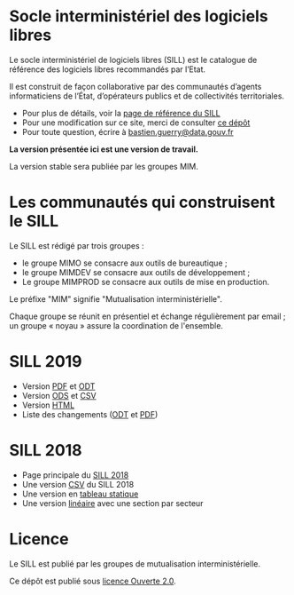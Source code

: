 

# Socle interministériel des logiciels libres

Le socle interministériel de logiciels libres (SILL) est le catalogue
de référence des logiciels libres recommandés par l’Etat.  

Il est construit de façon collaborative par des communautés d’agents
informaticiens de l’État, d’opérateurs publics et de collectivités
territoriales.

-   Pour plus de détails, voir la [page de référence du SILL](https://references.modernisation.gouv.fr/socle-logiciels-libres)
-   Pour une modification sur ce site, merci de consulter [ce dépôt](https://github.com/disic/sill)
-   Pour toute question, écrire à [bastien.guerry@data.gouv.fr](mailto:bastien.guerry@data.gouv.fr)

**La version présentée ici est une version de travail.**

La version stable sera publiée par les groupes MIM.


# Les communautés qui construisent le SILL

Le SILL est rédigé par trois groupes :

-   le groupe MIMO se consacre aux outils de bureautique ;
-   le groupe MIMDEV se consacre aux outils de développement ;
-   Le groupe MIMPROD se consacre aux outils de mise en production.

Le préfixe "MIM" signifie "Mutualisation interministérielle".

Chaque groupe se réunit en présentiel et échange régulièrement par
email ; un groupe « noyau » assure la coordination de l'ensemble.


# SILL 2019

-   Version [PDF](2019/sill-2019.pdf) et [ODT](2019/sill-2019.odt)
-   Version [ODS](2019/sill-2019.ods) et [CSV](2019/sill-2019.csv)
-   Version [HTML](2019/)
-   Liste des changements ([ODT](2019/sill-diff-2018-2019.odt) et [PDF](2019/sill-diff-2018-2019.pdf))


# SILL 2018

-   Page principale du [SILL 2018](2018)
-   Une version [CSV](2018/sources.csv) du SILL 2018
-   Une version en [tableau statique](2018/sources.md)
-   Une version [linéaire](2018/sill.md) avec une section par secteur


# Licence

Le SILL est publié par les groupes de mutualisation
interministérielle.

Ce dépôt est publié sous [licence Ouverte 2.0](https://github.com/etalab/Licence-Ouverte/blob/master/LO.md).

